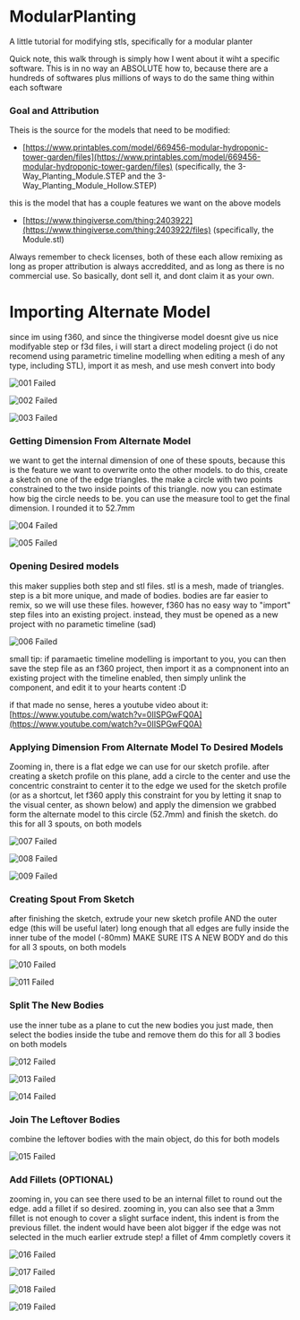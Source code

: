# ModularPlanting
A little tutorial for modifying stls, specifically for a modular planter

Quick note, this walk through is simply how I went about it wiht a specific software. This is in no way an ABSOLUTE how to, because there are a hundreds of softwares plus millions of ways to do the same thing within each software

### Goal and Attribution
Theis is the source for the models that need to be modified:
- [https://www.printables.com/model/669456-modular-hydroponic-tower-garden/files](https://www.printables.com/model/669456-modular-hydroponic-tower-garden/files) (specifically, the 3-Way_Planting_Module.STEP and the 3-Way_Planting_Module_Hollow.STEP)

this is the model that has a couple features we want on the above models
- [https://www.thingiverse.com/thing:2403922](https://www.thingiverse.com/thing:2403922/files) (specifically, the Module.stl)

Always remember to check licenses, both of these each allow remixing as long as proper attribution is always accreddited, and as long as there is no commercial use. So basically, dont sell it, and dont claim it as your own.

# Importing Alternate Model
since im using f360, and since the thingiverse model doesnt give us nice modifyable step or f3d files, i will start a direct modeling project (i do not recomend using parametric timeline modelling when editing a mesh of any type, including STL), import it as mesh, and use mesh convert into body

![001 Failed](./assets/001.PNG)

![002 Failed](./assets/002.png)

![003 Failed](./assets/003.png)

### Getting Dimension From Alternate Model
we want to get the internal dimension of one of these spouts, because this is the feature we want to overwrite onto the other models. to do this, create a sketch on one of the edge triangles. the make a circle with two points constrained to the two inside points of this triangle. now you can estimate how big the circle needs to be. you can use the measure tool to get the final dimension. I rounded it to 52.7mm

![004 Failed](./assets/004.png)

![005 Failed](./assets/005.png)

### Opening Desired models
this maker supplies both step and stl files. stl is a mesh, made of triangles. step is a bit more unique, and made of bodies. bodies are far easier to remix, so we will use these files. however, f360 has no easy way to "import" step files into an existing project. instead, they must be opened as a new project with no parametic timeline (sad)

![006 Failed](./assets/006.png)

small tip: if paramaetic timeline modelling is important to you, you can then save the step file as an f360 project, then import it as a compnonent into an existing project with the timeline enabled, then simply unlink the component, and edit it to your hearts content :D

if that made no sense, heres a youtube video about it: [https://www.youtube.com/watch?v=0IISPGwFQ0A](https://www.youtube.com/watch?v=0IISPGwFQ0A)

### Applying Dimension From Alternate Model To Desired Models
Zooming in, there is a flat edge we can use for our sketch profile. after creating a sketch profile on this plane, add a circle to the center and use the concentric constraint to center it to the edge we used for the sketch profile (or as a shortcut, let f360 apply this constraint for you by letting it snap to the visual center, as shown below) and apply the dimension we grabbed form the alternate model to this circle (52.7mm) and finish the sketch. do this for all 3 spouts, on both models

![007 Failed](./assets/007.png)

![008 Failed](./assets/008.png)

![009 Failed](./assets/009.png)

### Creating Spout From Sketch
after finishing the sketch, extrude your new sketch profile AND the outer edge (this will be useful later) long enough that all edges are fully inside the inner tube of the model (-80mm) MAKE SURE ITS A NEW BODY and do this for all 3 spouts, on both models

![010 Failed](./assets/010.png)

![011 Failed](./assets/011.png)

### Split The New Bodies
use the inner tube as a plane to cut the new bodies you just made, then select the bodies inside the tube and remove them do this for all 3 bodies on both models

![012 Failed](./assets/012.png)

![013 Failed](./assets/013.png)

![014 Failed](./assets/014.png)

### Join The Leftover Bodies
combine the leftover bodies with the main object, do this for both models

![015 Failed](./assets/015.png)

### Add Fillets (OPTIONAL)
zooming in, you can see there used to be an internal fillet to round out the edge. add a fillet if so desired. zooming in, you can also see that a 3mm fillet is not enough to cover a slight surface indent, this indent is from the previous fillet. the indent would have been alot bigger if the edge was not selected in the much earlier extrude step! a fillet of 4mm completly covers it

![016 Failed](./assets/016.png)

![017 Failed](./assets/017.png)

![018 Failed](./assets/018.png)

![019 Failed](./assets/019.png)
